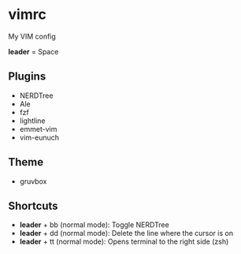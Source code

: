 # vimrc
My VIM config

**leader** = Space

## Plugins
- NERDTree
- Ale
- fzf
- lightline
- emmet-vim
- vim-eunuch

## Theme
- gruvbox

## Shortcuts
- **leader** + bb (normal mode): Toggle NERDTree
- **leader** + dd (normal mode): Delete the line where the cursor is on
- **leader** + tt (normal mode): Opens terminal to the right side (zsh)
